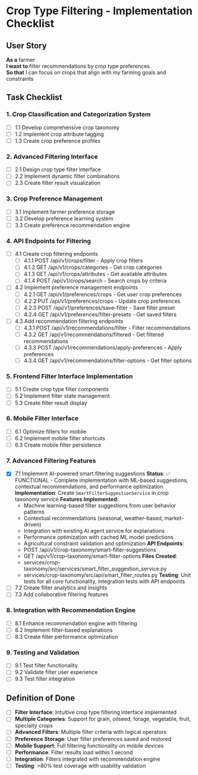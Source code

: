 # Crop Type Filtering - Implementation Checklist

## User Story
**As a** farmer  
**I want to** filter recommendations by crop type preferences  
**So that** I can focus on crops that align with my farming goals and constraints

## Task Checklist

### 1. Crop Classification and Categorization System
- [ ] 1.1 Develop comprehensive crop taxonomy
- [ ] 1.2 Implement crop attribute tagging
- [ ] 1.3 Create crop preference profiles

### 2. Advanced Filtering Interface
- [ ] 2.1 Design crop type filter interface
- [ ] 2.2 Implement dynamic filter combinations
- [ ] 2.3 Create filter result visualization

### 3. Crop Preference Management
- [ ] 3.1 Implement farmer preference storage
- [ ] 3.2 Develop preference learning system
- [ ] 3.3 Create preference recommendation engine

### 4. API Endpoints for Filtering
- [ ] 4.1 Create crop filtering endpoints
  - [ ] 4.1.1 POST /api/v1/crops/filter - Apply crop filters
  - [ ] 4.1.2 GET /api/v1/crops/categories - Get crop categories
  - [ ] 4.1.3 GET /api/v1/crops/attributes - Get available attributes
  - [ ] 4.1.4 POST /api/v1/crops/search - Search crops by criteria
- [ ] 4.2 Implement preference management endpoints
  - [ ] 4.2.1 GET /api/v1/preferences/crops - Get user crop preferences
  - [ ] 4.2.2 PUT /api/v1/preferences/crops - Update crop preferences
  - [ ] 4.2.3 POST /api/v1/preferences/save-filter - Save filter preset
  - [ ] 4.2.4 GET /api/v1/preferences/filter-presets - Get saved filters
- [ ] 4.3 Add recommendation filtering endpoints
  - [ ] 4.3.1 POST /api/v1/recommendations/filter - Filter recommendations
  - [ ] 4.3.2 GET /api/v1/recommendations/filtered - Get filtered recommendations
  - [ ] 4.3.3 POST /api/v1/recommendations/apply-preferences - Apply preferences
  - [ ] 4.3.4 GET /api/v1/recommendations/filter-options - Get filter options

### 5. Frontend Filter Interface Implementation
- [ ] 5.1 Create crop type filter components
- [ ] 5.2 Implement filter state management
- [ ] 5.3 Create filter result display

### 6. Mobile Filter Interface
- [ ] 6.1 Optimize filters for mobile
- [ ] 6.2 Implement mobile filter shortcuts
- [ ] 6.3 Create mobile filter persistence

### 7. Advanced Filtering Features
- [x] 7.1 Implement AI-powered smart filtering suggestions
  **Status**: ✅ FUNCTIONAL - Complete implementation with ML-based suggestions, contextual recommendations, and performance optimization
  **Implementation**: Create `SmartFilterSuggestionService` in crop taxonomy service
  **Features Implemented**:
  - Machine learning-based filter suggestions from user behavior patterns
  - Contextual recommendations (seasonal, weather-based, market-driven)
  - Integration with existing AI agent service for explanations
  - Performance optimization with cached ML model predictions
  - Agricultural constraint validation and optimization
  **API Endpoints**:
  - POST /api/v1/crop-taxonomy/smart-filter-suggestions
  - GET /api/v1/crop-taxonomy/smart-filter-options
  **Files Created**:
  - services/crop-taxonomy/src/services/smart_filter_suggestion_service.py
  - services/crop-taxonomy/src/api/smart_filter_routes.py
  **Testing**: Unit tests for all core functionality, integration tests with API endpoints
- [ ] 7.2 Create filter analytics and insights
- [ ] 7.3 Add collaborative filtering features

### 8. Integration with Recommendation Engine
- [ ] 8.1 Enhance recommendation engine with filtering
- [ ] 8.2 Implement filter-based explanations
- [ ] 8.3 Create filter performance optimization

### 9. Testing and Validation
- [ ] 9.1 Test filter functionality
- [ ] 9.2 Validate filter user experience
- [ ] 9.3 Test filter integration

## Definition of Done
- [ ] **Filter Interface**: Intuitive crop type filtering interface implemented
- [ ] **Multiple Categories**: Support for grain, oilseed, forage, vegetable, fruit, specialty crops
- [ ] **Advanced Filters**: Multiple filter criteria with logical operators
- [ ] **Preference Storage**: User filter preferences saved and restored
- [ ] **Mobile Support**: Full filtering functionality on mobile devices
- [ ] **Performance**: Filter results load within 1 second
- [ ] **Integration**: Filters integrated with recommendation engine
- [ ] **Testing**: >80% test coverage with usability validation
